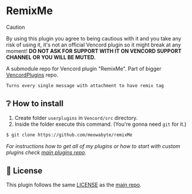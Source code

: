 # RemixMe

> [!CAUTION]  
> By using this plugin you agree to being cautious with it and you take any risk of using it, it's not an official Vencord plugin so it might break at any moment! **DO NOT ASK FOR SUPPORT WITH IT ON VENCORD SUPPORT CHANNEL OR YOU WILL BE MUTED.**

A submodule repo for Vencord plugin "RemixMe". Part of bigger [VencordPlugins](https://github.com/meowabyte/VencordPlugins) repo.

```
Turns every single message with attachment to have remix tag
```

## ❔ How to install

1. Create folder `userplugins` in `Vencord/src` directory.
2. Inside the folder execute this command. (You're gonna need `git` for it.)

```bash
$ git clone https://github.com/meowabyte/remixMe
```

_For instructions how to get all of my plugins or how to start with custom plugins check [main plugins repo](https://github.com/meowabyte/VencordPlugins)._

## 📌 License

This plugin follows the same [LICENSE](https://github.com/meowabyte/VencordPlugins/blob/main/LICENSE) as the [main repo](https://github.com/meowabyte/VencordPlugins).
